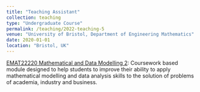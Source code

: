 ```yaml
---
title: "Teaching Assistant"
collection: teaching
type: "Undergraduate Course"
permalink: /teaching/2022-teaching-5
venue: "University of Bristol, Department of Engineering Mathematics"
date: 2020-01-01
location: "Bristol, UK"
---
```


[EMAT22220 Mathematical and Data Modelling 2](https://www.bris.ac.uk/unit-programme-catalogue/UnitDetails.jsa?ayrCode=21/22&unitCode=EMAT22220): Coursework based module designed to help students to improve their ability to apply mathematical modelling and data analysis skills to the solution of problems of academia, industry and business. 
